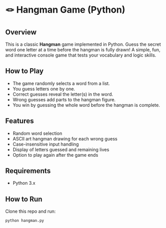 # 🪢 Hangman Game (Python)

## Overview

This is a classic **Hangman** game implemented in Python. Guess the secret word one letter at a time before the hangman is fully drawn! A simple, fun, and interactive console game that tests your vocabulary and logic skills.

## How to Play

- The game randomly selects a word from a list.
- You guess letters one by one.
- Correct guesses reveal the letter(s) in the word.
- Wrong guesses add parts to the hangman figure.
- You win by guessing the whole word before the hangman is complete.

## Features

- Random word selection
- ASCII art hangman drawing for each wrong guess
- Case-insensitive input handling
- Display of letters guessed and remaining lives
- Option to play again after the game ends

## Requirements

- Python 3.x

## How to Run

Clone this repo and run:

```bash
python hangman.py
